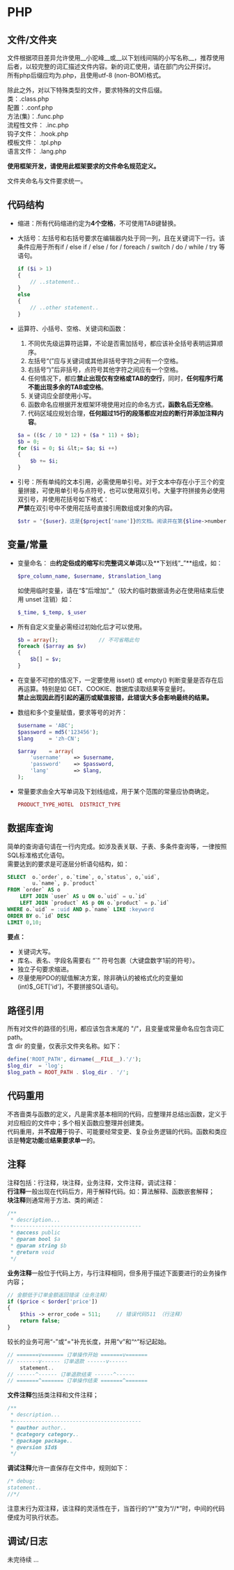 PHP
========

文件/文件夹
--------

文件根据项目差异允许使用__小驼峰__或__以下划线间隔的小写名称__，推荐使用后者，以较完整的词汇描述文件内容。新的词汇使用，请在部门内公开探讨。  
所有php后缀应均为.php，且使用utf-8 (non-BOM)格式。


除此之外，对以下特殊类型的文件，要求特殊的文件后缀。  
类：.class.php  
配置：.conf.php  
方法(集)：.func.php  
流程性文件： .inc.php  
钩子文件： .hook.php  
模板文件： .tpl.php  
语言文件： .lang.php  

**使用框架开发，请使用此框架要求的文件命名规范定义。**

文件夹命名与文件要求统一。  


代码结构
--------

* 缩进：所有代码缩进约定为**4个空格**，不可使用TAB键替换。  

* 大括号：左括号和右括号要求在编辑器内处于同一列，且在关键词下一行。该条件应用于所有if / else if / else / for / foreach / switch / do / while / try 等语句。  
	```php
	if ($i > 1)
	{
	    // ..statement..
	}
	else
	{
	    // ..other statement..
	}
	```

* 运算符、小括号、空格、关键词和函数：  
	1. 不同优先级运算符运算，不论是否需加括号，都应该补全括号表明运算顺序。
	2. 左括号“(”应与关键词或其他非括号字符之间有一个空格。
	3. 右括号“)”后非括号，点符号其他字符之间应有一个空格。
	4. 任何情况下，都应**禁止出现仅有空格或TAB的空行**，同时，**任何程序行尾不能出现多余的TAB或空格**。 
	5. 关键词应全部使用小写。
	6. 函数命名应根据开发框架环境使用对应的命名方式，**函数名后无空格**。
	7. 代码区域应规划合理，**任何超过15行的段落都应对应的断行并添加注释内容**。

	```php
	$a = (($c / 10 * 12) + ($a * 11) + $b);
	$b = 0;
    for ($i = 0; $i &lt;= $a; $i ++)
    {
        $b += $i;
    }
    ```

* 引号：所有单纯的文本引用，必需使用单引号。对于文本中存在小于三个的变量拼接，可使用单引号与点符号，也可以使用双引号。大量字符拼接务必使用双引号，并使用花括号如下格式：  
	**严禁**在双引号中不使用花括号直接引用数组或对象的内容。
	```php
	$str = "{$user}，这是{$project['name']}的文档。阅读并在第{$line->number}行填写…";
	```


变量/常量
--------
* 变量命名：
	由**约定俗成的缩写**和**完整词义单词**以及**下划线“_”**组成，如：
	```php
	$pre_column_name, $username, $translation_lang
	```
	如使用临时变量，请在“$”后增加“_”（较大的临时数据请务必在使用结束后使用 unset 注销）如：
	```php
	$_time, $_temp, $_user
	```
	
* 所有自定义变量必需经过初始化后才可以使用。  
	```php
	$b = array();             // 不可省略此句
	foreach ($array as $v)
	{
		$b[] = $v;
	}
	```

* 在变量不可控的情况下，一定要使用 isset() 或 empty() 判断变量是否存在后再运算。特别是如 GET、COOKIE、数据库读取结果等变量时。  
	**禁止出现因此而引起的遍历或赋值报错，此错误大多会影响最终的结果。**  

* 数组和多个变量赋值，要求等号的对齐：  
	```php
	$username = 'ABC';
	$password = md5('123456');
	$lang     = 'zh-CN';
	
	$array    = array(
		'username'    => $username,
		'password'    => $password,
		'lang'        => $lang,
	);
	```

* 常量要求由全大写单词及下划线组成，用于某个范围的常量应协商确定。
	```php
	PRODUCT_TYPE_HOTEL  DISTRICT_TYPE
	```



数据库查询
--------

简单的查询语句请在一行内完成。如涉及表关联、子表、多条件查询等，一律按照SQL标准格式化语句。  
需要达到的要求是可逐层分析语句结构，如：  
```sql
SELECT  o.`order`, o.`time`, o,`status`, o,`uid`, 
		u.`name`, p.`product` 
FROM `order` AS o
	LEFT JOIN `user` AS u ON o.`uid` = u.`id` 
	LEFT JOIN `product` AS p ON o.`product` = p.`id`
WHERE o.`uid` = :uid AND p.`name` LIKE :keyword
ORDER BY o.`id` DESC
LIMIT 0,10;
```

**要点：**  

+ 关键词大写。
+ 库名、表名、字段名需要右 “`” 符号包裹（大键盘数字1前的符号）。
+ 独立子句要求缩进。
+ 尽量使用PDO的赋值解决方案，除非确认的被格式化的变量如(int)$_GET['id']，不要拼接SQL语句。



路径引用
--------

所有对文件的路径的引用，都应该包含末尾的 "/"，且变量或常量命名应包含词汇path。  
含 dir 的变量，仅表示文件夹名称。如下：
```php
define('ROOT_PATH', dirname(__FILE__).'/');
$log_dir  = 'log';
$log_path = ROOT_PATH . $log_dir . '/';
```



代码重用
--------

不吝啬类与函数的定义，凡是需求基本相同的代码，应整理并总结出函数，定义于对应相应的文件中；多个相关函数应整理并创建类。  
代码重用，并**不应用**于钩子、可能要经常变更、复杂业务逻辑的代码。函数和类应该是**特定功能**或**结果要求单一**的。  



注释
--------

注释包括：行注释，块注释，业务注释，文件注释，调试注释：  
**行注释**一般出现在代码后方，用于解释代码。如：算法解释、函数嵌套解释；  
**块注释**则通常用于方法、类的阐述：  
```php
/** 
 * description...
 +-----------------------------------------
 * @access public
 * @param bool $a
 * @param string $b
 * @return void
 */
```

**业务注释**一般位于代码上方，与行注释相同，但多用于描述下面要进行的业务操作内容；  
```php
// 金额低于订单金额返回错误（业务注释）
if ($price < $order['price']) 
{
    $this -> error_code = 511;     // 错误代码511 （行注释）
    return false;
}
```

较长的业务可用“-”或“="补充长度，并用“v”和“^”标记起始。  
```php
// =======v======= 订单操作开始 =======v=======
// -------v------ 订单退款 ------v------
    statement..
// ------^------ 订单退款结束 ------^------
// =======^======= 订单操作结束 =======^=======
```

**文件注释**包括类注释和文件注释；
```php
/**
 * description...
 +-----------------------------------------
 * @author author..
 * @category category..
 * @package package..
 * @version $Id$
 */
```

**调试注释**允许一直保存在文件中，规则如下：
```php
/* debug:
statement..
//*/
```
注意末行为双注释，该注释的灵活性在于，当首行的“/*”变为“//\*”时，中间的代码便成为可执行状态。  



调试/日志
--------
未完待续
...
